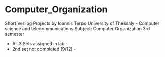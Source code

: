 # Computer_Organization
Short Verilog Projects by Ioannis Terpo
University of Thessaly - Computer science and telecommunications
Subject: Computer Organization 3rd semester 

- All 3 Sets assigned in lab -
- 2nd set not completed (9/12) -
